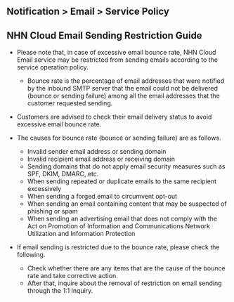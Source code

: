 ## Notification > Email > Service Policy

<span id='operation-policy'></span>
## NHN Cloud Email Sending Restriction Guide

* Please note that, in case of excessive email bounce rate, NHN Cloud Email service may be restricted from sending emails according to the service operation policy.
    * Bounce rate is the percentage of email addresses that were notified by the inbound SMTP server that the email could not be delivered (bounce or sending failure) among all the email addresses that the customer requested sending.

* Customers are advised to check their email delivery status to avoid excessive email bounce rate.

* The causes for bounce rate (bounce or sending failure) are as follows.
    * Invalid sender email address or sending domain
    * Invalid recipient email address or receiving domain
    * Sending domains that do not apply email security measures such as SPF, DKIM, DMARC, etc.
    * When sending repeated or duplicate emails to the same recipient excessively
    * When sending a forged email to circumvent opt-out
    * When sending an email containing content that may be suspected of phishing or spam
    * When sending an advertising email that does not comply with the Act on Promotion of Information and Communications Network Utilization and Information Protection

* If email sending is restricted due to the bounce rate, please check the following.
    * Check whether there are any items that are the cause of the bounce rate and take corrective action.
    * After that, inquire about the removal of restriction on email sending through the 1:1 Inquiry.